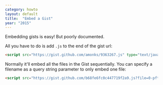 ```yaml
---
category: howto
layout: default
title:  "Embed a Gist"
year: "2015"
---
```

Embedding gists is easy! But poorly documented.

All you have to do is add `.js` to the end of the gist url:

```html
<script src="https://gist.github.com/amonks/9363267.js" type="text/javascript"></script>
```

Normally it'll embed all the files in the Gist sequentially. You can specify a filename as a query string parameter to only embed one file:

```html
<script src="https://gist.github.com/b68fe6fc0c447719f2a9.js?file=0-pftv-skip-interstitial-ads.user.js" type="text/javascript"></script>
```
